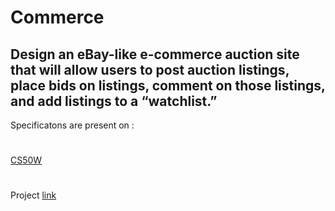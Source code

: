 # Commerce
## Design an eBay-like e-commerce auction site that will allow users to post auction listings, place bids on listings, comment on those listings, and add listings to a “watchlist.”
Specificatons are present on :
#
[CS50W](https://cs50.harvard.edu/web/2020/projects/2/commerce/)
#
Project [link](https://github.com/nida-afk/auctions/)
